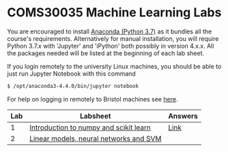 # COMS30035 Machine Learning Labs

You are encouraged to install [Anaconda (Python 3.7)](https://www.anaconda.com/products/individual) as it bundles all the course's requirements.
Alternatively for manual installation, you will require Python 3.7.x with 'Jupyter' and 'iPython' both possibly in version 4.x.x. All the packages needed will be listed at the beginning of each lab sheet.

If you login remotely to the university Linux machines, you should be able to just run Jupyter Notebook with this command
```sh
$ /opt/anaconda3-4.4.0/bin/jupyter notebook
```

For help on logging in remotely to Bristol machines see [here](https://uob.sharepoint.com/sites/itservices/SitePages/teaching-remote-access.aspx).

| Lab | Labsheet | Answers |
|-----|----------|---------|
| 1   | [Introduction to numpy and scikit learn](lab1/lab1-intro_to_numpy_scikitlearn.ipynb) | [Link](lab1/lab1-intro_to_numpy_scikitlearn_answers.ipynb) |
| 2   | [Linear models, neural networks and SVM](lab2/lab2-linear_models_neural_nets_SVM.ipynb ) | |
